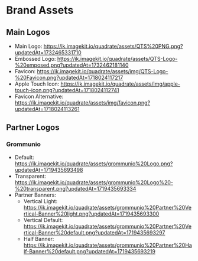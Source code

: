 # Brand Assets

## Main Logos
- Main Logo: https://ik.imagekit.io/quadrate/assets/QTS%20PNG.png?updatedAt=1732465331710
- Embossed Logo: https://ik.imagekit.io/quadrate/assets/QTS-Logo-%20emposed.png?updatedAt=1732462181140
- Favicon: https://ik.imagekit.io/quadrate/assets/img/QTS-Logo-%20Favicon.png?updatedAt=1718024117217
- Apple Touch Icon: https://ik.imagekit.io/quadrate/assets/img/apple-touch-icon.png?updatedAt=1718024112741
- Favicon Alternative: https://ik.imagekit.io/quadrate/assets/img/favicon.png?updatedAt=1718024113261

## Partner Logos
### Grommunio
- Default: https://ik.imagekit.io/quadrate/assets/grommunio%20Logo.png?updatedAt=1719435693498
- Transparent: https://ik.imagekit.io/quadrate/assets/grommunio%20Logo%20-%20transparent.png?updatedAt=1719435693334
- Partner Banners:
  - Vertical Light: https://ik.imagekit.io/quadrate/assets/grommunio%20Partner%20Vertical-Banner%20light.png?updatedAt=1719435693300
  - Vertical Default: https://ik.imagekit.io/quadrate/assets/grommunio%20Partner%20Vertical-Banner%20default.png?updatedAt=1719435693297
  - Half Banner: https://ik.imagekit.io/quadrate/assets/grommunio%20Partner%20Half-Banner%20default.png?updatedAt=1719435693219
